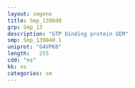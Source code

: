 ```yaml
---
layout: smgene
title: Smp_139040
grp: Smp_13
description: "GTP binding protein GEM"
smp: Smp_139040.1
uniprot: "G4VPK8"
length:   255
cdd: "ns"
kk: ns
categories: sm
---
```

